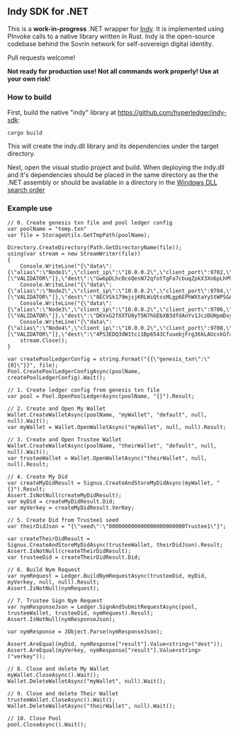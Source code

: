 ## Indy SDK for .NET

This is a **work-in-progress** .NET wrapper for [Indy](https://www.hyperledger.org/projects/indy). It is implemented using PInvoke calls to a native library written in Rust. Indy 
is the open-source codebase behind the Sovrin network for self-sovereign digital identity.

Pull requests welcome!

**Not ready for production use! Not all commands work properly! Use at your own risk!**

### How to build

First, build the native "indy" library at https://github.com/hyperledger/indy-sdk:

	cargo build

This will create the indy.dll library and its dependencies under the target directory.

Next, open the visual studio project and build.  When deploying the indy.dll and it's dependencies should be placed in the same directory as the the .NET assembly or should be available in a directory
 in the <a href="https://msdn.microsoft.com/en-us/library/windows/desktop/ms682586(v=vs.85).aspx">Windows DLL search order</a>

### Example use

	// 0. Create genesis txn file and pool ledger config
	var poolName = "temp.txn"
	var file = StorageUtils.GetTmpPath(poolName);

	Directory.CreateDirectory(Path.GetDirectoryName(file));
	using(var stream = new StreamWriter(file))
	{
		Console.WriteLine("{\"data\":{\"alias\":\"Node1\",\"client_ip\":\"10.0.0.2\",\"client_port\":9702,\"node_ip\":\"10.0.0.2\",\"node_port\":9701,\"services\":[\"VALIDATOR\"]},\"dest\":\"Gw6pDLhcBcoQesN72qfotTgFa7cbuqZpkX3Xo6pLhPhv\",\"identifier\":\"Th7MpTaRZVRYnPiabds81Y\",\"txnId\":\"fea82e10e894419fe2bea7d96296a6d46f50f93f9eeda954ec461b2ed2950b62\",\"type\":\"0\"}");
		Console.WriteLine("{\"data\":{\"alias\":\"Node2\",\"client_ip\":\"10.0.0.2\",\"client_port\":9704,\"node_ip\":\"10.0.0.2\",\"node_port\":9703,\"services\":[\"VALIDATOR\"]},\"dest\":\"8ECVSk179mjsjKRLWiQtssMLgp6EPhWXtaYyStWPSGAb\",\"identifier\":\"EbP4aYNeTHL6q385GuVpRV\",\"txnId\":\"1ac8aece2a18ced660fef8694b61aac3af08ba875ce3026a160acbc3a3af35fc\",\"type\":\"0\"}");
		Console.WriteLine("{\"data\":{\"alias\":\"Node3\",\"client_ip\":\"10.0.0.2\",\"client_port\":9706,\"node_ip\":\"10.0.0.2\",\"node_port\":9705,\"services\":[\"VALIDATOR\"]},\"dest\":\"DKVxG2fXXTU8yT5N7hGEbXB3dfdAnYv1JczDUHpmDxya\",\"identifier\":\"4cU41vWW82ArfxJxHkzXPG\",\"txnId\":\"7e9f355dffa78ed24668f0e0e369fd8c224076571c51e2ea8be5f26479edebe4\",\"type\":\"0\"}");
		Console.WriteLine("{\"data\":{\"alias\":\"Node4\",\"client_ip\":\"10.0.0.2\",\"client_port\":9708,\"node_ip\":\"10.0.0.2\",\"node_port\":9707,\"services\":[\"VALIDATOR\"]},\"dest\":\"4PS3EDQ3dW1tci1Bp6543CfuuebjFrg36kLAUcskGfaA\",\"identifier\":\"TWwCRQRZ2ZHMJFn9TzLp7W\",\"txnId\":\"aa5e817d7cc626170eca175822029339a444eb0ee8f0bd20d3b0b76e566fb008\",\"type\":\"0\"}");
		stream.Close();
	}
	
	var createPoolLedgerConfig = string.Format("{{\"genesis_txn\":\"{0}\"}}", file);
	Pool.CreatePoolLedgerConfigAsync(poolName, createPoolLedgerConfig).Wait();
			
	// 1. Create ledger config from genesis txn file
	var pool = Pool.OpenPoolLedgerAsync(poolName, "{}").Result;

	// 2. Create and Open My Wallet
	Wallet.CreateWalletAsync(poolName, "myWallet", "default", null, null).Wait();
	var myWallet = Wallet.OpenWalletAsync("myWallet", null, null).Result;

	// 3. Create and Open Trustee Wallet
	Wallet.CreateWalletAsync(poolName, "theirWallet", "default", null, null).Wait();
	var trusteeWallet = Wallet.OpenWalletAsync("theirWallet", null, null).Result;

	// 4. Create My Did
	var createMyDidResult = Signus.CreateAndStoreMyDidAsync(myWallet, "{}").Result;
	Assert.IsNotNull(createMyDidResult);
	var myDid = createMyDidResult.Did;
	var myVerkey = createMyDidResult.VerKey;

	// 5. Create Did from Trustee1 seed
	var theirDidJson = "{\"seed\":\"000000000000000000000000Trustee1\"}"; 

	var createTheirDidResult = Signus.CreateAndStoreMyDidAsync(trusteeWallet, theirDidJson).Result;
	Assert.IsNotNull(createTheirDidResult);
	var trusteeDid = createTheirDidResult.Did;

	// 6. Build Nym Request
	var nymRequest = Ledger.BuildNymRequestAsync(trusteeDid, myDid, myVerkey, null, null).Result;
	Assert.IsNotNull(nymRequest);

	// 7. Trustee Sign Nym Request
	var nymResponseJson = Ledger.SignAndSubmitRequestAsync(pool, trusteeWallet, trusteeDid, nymRequest).Result;
	Assert.IsNotNull(nymResponseJson);

	var nymResponse = JObject.Parse(nymResponseJson);

	Assert.AreEqual(myDid, nymResponse["result"].Value<string>("dest"));
	Assert.AreEqual(myVerkey, nymResponse["result"].Value<string>("verkey"));

	// 8. Close and delete My Wallet
	myWallet.CloseAsync().Wait();
	Wallet.DeleteWalletAsync("myWallet", null).Wait();

	// 9. Close and delete Their Wallet
	trusteeWallet.CloseAsync().Wait();
	Wallet.DeleteWalletAsync("theirWallet", null).Wait();

	// 10. Close Pool
	pool.CloseAsync().Wait();